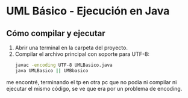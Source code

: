 # UML Básico - Ejecución en Java

## Cómo compilar y ejecutar

1. Abrir una terminal en la carpeta del proyecto.
2. Compilar el archivo principal con soporte para UTF-8:
   ```bash
   javac -encoding UTF-8 UMLBasico.java
   java UMLBasico || UMBbasico

me encontré, terminando el tp en otra pc que no podía ni compilar ni ejecutar el mismo código, se ve que era por un problema de encoding. 